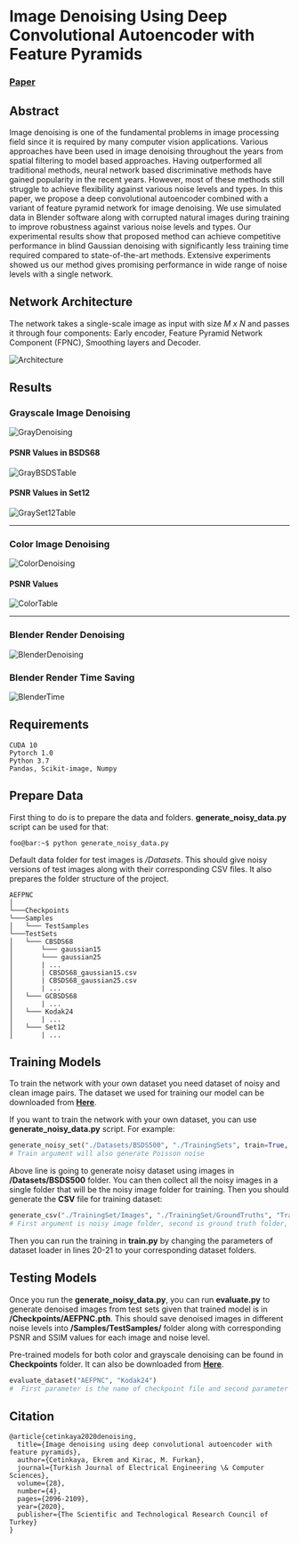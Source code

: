 # Image Denoising Using Deep Convolutional Autoencoder with Feature Pyramids

### [Paper](http://journals.tubitak.gov.tr/elektrik/issues/elk-20-28-4/elk-28-4-20-1911-138.pdf)

## Abstract
Image denoising is one of the fundamental problems in image processing field since it is required by many computer vision applications. Various approaches have been used in image denoising throughout the years from spatial filtering to model based approaches. Having outperformed all traditional methods, neural network based discriminative methods have gained popularity in the recent years. However, most of these methods still struggle to achieve flexibility against various noise levels and types. In this paper, we propose a deep convolutional autoencoder combined with a variant of feature pyramid network for image denoising. We use simulated data in Blender software along with corrupted natural images during training to improve robustness against various noise levels and types. Our experimental results show that proposed method can achieve competitive performance in blind Gaussian denoising with significantly less training time required compared to state-of-the-art methods. Extensive experiments showed us our method gives promising performance in wide range of noise levels with a single network.

## Network Architecture
The network takes a single-scale image as input with size *M x N* and passes it through four components: Early encoder, Feature Pyramid Network Component (FPNC), Smoothing layers and Decoder.

![Architecture](https://github.com/ekremcet/AEFPNC/blob/master/RepoImages/FPN_Architecture.png)

## Results
### Grayscale Image Denoising
![GrayDenoising](https://github.com/ekremcet/AEFPNC/blob/master/RepoImages/GrayDenoising/graydenoising.PNG)
#### PSNR Values in BSDS68
![GrayBSDSTable](https://github.com/ekremcet/AEFPNC/blob/master/RepoImages/GrayDenoising/graybsds.PNG)
#### PSNR Values in Set12
![GraySet12Table](https://github.com/ekremcet/AEFPNC/blob/master/RepoImages/GrayDenoising/grayset12.PNG)
***
### Color Image Denoising
![ColorDenoising](https://github.com/ekremcet/AEFPNC/blob/master/RepoImages/ColorDenoising/colordenoising.PNG)
#### PSNR Values
![ColorTable](https://github.com/ekremcet/AEFPNC/blob/master/RepoImages/ColorDenoising/colortable.PNG)
***
### Blender Render Denoising
![BlenderDenoising](https://github.com/ekremcet/AEFPNC/blob/master/RepoImages/BlenderDenoising/blenderdenoising.PNG)
### Blender Render Time Saving
![BlenderTime](https://github.com/ekremcet/AEFPNC/blob/master/RepoImages/BlenderTime/blendertime.PNG)

## Requirements
```
CUDA 10
Pytorch 1.0
Python 3.7
Pandas, Scikit-image, Numpy
```
## Prepare Data
First thing to do is to prepare the data and folders. **generate_noisy_data.py** script can be used for that: 
```console
foo@bar:~$ python generate_noisy_data.py
```
Default data folder for test images is */Datasets*. This should give noisy versions of test images along with their corresponding CSV files. It also prepares the folder structure of the project. 
```
AEFPNC
│ 
└───Checkpoints
└───Samples
│   └─── TestSamples
└───TestSets
│   └─── CBSDS68
│       └─── gaussian15
│       └─── gaussian25
│       | ...
│       | CBSDS68_gaussian15.csv
│       | CBSDS68_gaussian25.csv
│       | ...
│   └─── GCBSDS68
│       | ...
│   └─── Kodak24
│       | ...
│   └─── Set12
│       | ...
```
## Training Models
To train the network with your own dataset you need dataset of noisy and clean image pairs. The dataset we used for training our model can be downloaded from **[Here](https://drive.google.com/file/d/1_5ex8K54waX_19qcEJo_oVCweTMxmuMp/view?usp=sharing)**.

If you want to train the network with your own dataset, you can use **generate_noisy_data.py** script. For example:
```python
generate_noisy_set("./Datasets/BSDS500", "./TrainingSets", train=True, gray=False)
# Train argument will also generate Poisson noise
```
Above line is going to generate noisy dataset using images in **/Datasets/BSDS500** folder. You can then collect all the noisy images in a single folder that will be the noisy image folder for training. Then you should generate the **CSV** file for training dataset:
```python
generate_csv("./TrainingSet/Images", "./TrainingSet/GroundTruths", "TrainingSet")
# First argument is noisy image folder, second is ground truth folder, third is the csv name
```
Then you can run the training in **train.py** by changing the parameters of dataset loader in lines 20-21 to your corresponding dataset folders.


## Testing Models
Once you run the **generate_noisy_data.py**, you can run **evaluate.py** to generate denoised images from test sets given that trained model is in **/Checkpoints/AEFPNC.pth**. This should save denoised images in different noise levels into **/Samples/TestSamples/** folder along with corresponding PSNR and SSIM values for each image and noise level.

Pre-trained models for both color and grayscale denoising can be found in **Checkpoints** folder. It can also be downloaded from **[Here](https://drive.google.com/file/d/1SLwap1QrpMvnRWzHYhKsLpr72nD-37pM/view?usp=sharing)**. 
```python
evaluate_dataset("AEFPNC", "Kodak24")
#  First parameter is the name of checkpoint file and second parameter is the test dataset
```

## Citation
```
@article{cetinkaya2020denoising,
  title={Image denoising using deep convolutional autoencoder with feature pyramids},
  author={Cetinkaya, Ekrem and Kirac, M. Furkan},
  journal={Turkish Journal of Electrical Engineering \& Computer Sciences},
  volume={28},
  number={4},
  pages={2096-2109},
  year={2020},
  publisher={The Scientific and Technological Research Council of Turkey}
}
```
